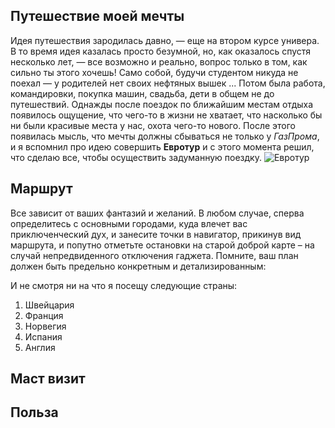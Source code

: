 ## Путешествие моей мечты

Идея путешествия зародилась давно, — еще на втором курсе универа. В то время идея казалась просто безумной, но, как оказалось спустя несколько лет, — все возможно и реально, вопрос только в том, как сильно ты этого хочешь! Само собой, будучи студентом никуда не поехал — у родителей нет своих нефтяных вышек ... Потом была работа, командировки, покупка машин, свадьба, дети в общем не до путешествий.
Однажды после поездок по ближайшим местам отдыха появилось ощущение, что чего-то в жизни не хватает, что насколько бы ни были красивые места у нас, охота чего-то нового. После этого появилась мысль, что мечты должны сбываться не только у *ГазПрома*, и я вспомнил про идею совершить **Евротур** и с этого момента решил, что сделаю все, чтобы осуществить задуманную поездку.
![Евротур](Евротур.jpg)

## Маршрут

Все зависит от ваших фантазий и желаний. В любом случае, сперва определитесь с основными городами, куда влечет вас приключенческий дух, и занесите точки в навигатор, прикинув вид маршрута, и попутно отметьте остановки на старой доброй карте – на случай непредвиденного отключения гаджета. Помните, ваш план должен быть предельно конкретным и детализированным:

И не смотря ни на что я посещу следующие страны:

1. Швейцария
2. Франция
3. Норвегия
4. Испания
5. Англия

## Маст визит

## Польза

